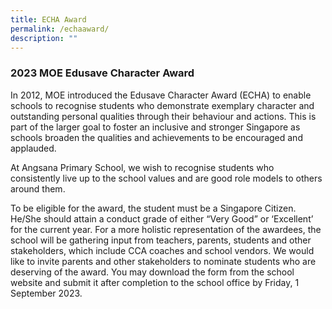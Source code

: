 ```yaml
---
title: ECHA Award
permalink: /echaaward/
description: ""
---
```

### 2023 MOE Edusave Character Award

In 2012, MOE introduced the Edusave Character Award (ECHA) to enable schools to recognise
students who demonstrate exemplary character and outstanding personal qualities through their
behaviour and actions. This is part of the larger goal to foster an inclusive and stronger Singapore as
schools broaden the qualities and achievements to be encouraged and applauded.

At Angsana Primary School, we wish to recognise students who consistently live up to the school
values and are good role models to others around them.

To be eligible for the award, the student must be a Singapore Citizen. He/She should attain a
conduct grade of either “Very Good” or ‘Excellent’ for the current year. For a more holistic
representation of the awardees, the school will be gathering input from teachers, parents, students
and other stakeholders, which include CCA coaches and school vendors. We would like to invite
parents and other stakeholders to nominate students who are deserving of the award. You may
download the form from the school website and submit it after completion to the school office by
Friday, 1 September 2023.
